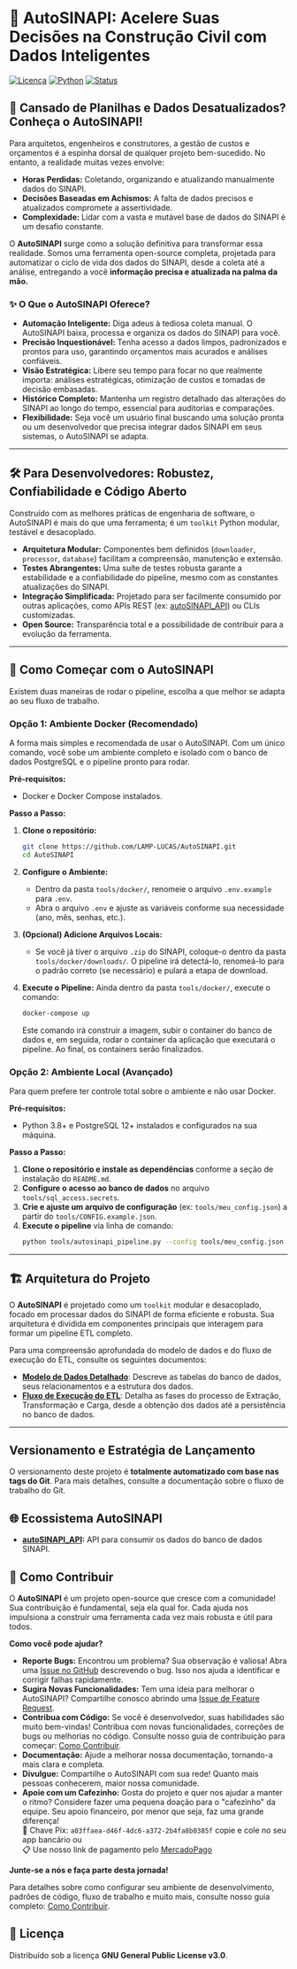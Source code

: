 # 🚀 AutoSINAPI: Acelere Suas Decisões na Construção Civil com Dados Inteligentes

[![Licença](https://img.shields.io/badge/licen%C3%A7a-GPLv3-blue.svg)](https://www.gnu.org/licenses/gpl-3.0)
[![Python](https://img.shields.io/badge/python-3.8+-blue.svg)](https://www.python.org/downloads/)
[![Status](https://img.shields.io/badge/status-alpha-orange.svg)](https://github.com/LAMP-LUCAS/AutoSINAPI/releases)

## 🚧 Cansado de Planilhas e Dados Desatualizados? Conheça o AutoSINAPI!

Para arquitetos, engenheiros e construtores, a gestão de custos e orçamentos é a espinha dorsal de qualquer projeto bem-sucedido. No entanto, a realidade muitas vezes envolve: 

*   **Horas Perdidas:** Coletando, organizando e atualizando manualmente dados do SINAPI.
*   **Decisões Baseadas em Achismos:** A falta de dados precisos e atualizados compromete a assertividade.
*   **Complexidade:** Lidar com a vasta e mutável base de dados do SINAPI é um desafio constante.

O **AutoSINAPI** surge como a solução definitiva para transformar essa realidade. Somos uma ferramenta open-source completa, projetada para automatizar o ciclo de vida dos dados do SINAPI, desde a coleta até a análise, entregando a você **informação precisa e atualizada na palma da mão.**

### ✨ O Que o AutoSINAPI Oferece?

*   **Automação Inteligente:** Diga adeus à tediosa coleta manual. O AutoSINAPI baixa, processa e organiza os dados do SINAPI para você.
*   **Precisão Inquestionável:** Tenha acesso a dados limpos, padronizados e prontos para uso, garantindo orçamentos mais acurados e análises confiáveis.
*   **Visão Estratégica:** Libere seu tempo para focar no que realmente importa: análises estratégicas, otimização de custos e tomadas de decisão embasadas.
*   **Histórico Completo:** Mantenha um registro detalhado das alterações do SINAPI ao longo do tempo, essencial para auditorias e comparações.
*   **Flexibilidade:** Seja você um usuário final buscando uma solução pronta ou um desenvolvedor que precisa integrar dados SINAPI em seus sistemas, o AutoSINAPI se adapta.

---

## 🛠️ Para Desenvolvedores: Robustez, Confiabilidade e Código Aberto

Construído com as melhores práticas de engenharia de software, o AutoSINAPI é mais do que uma ferramenta; é um `toolkit` Python modular, testável e desacoplado.

*   **Arquitetura Modular:** Componentes bem definidos (`downloader`, `processor`, `database`) facilitam a compreensão, manutenção e extensão.
*   **Testes Abrangentes:** Uma suíte de testes robusta garante a estabilidade e a confiabilidade do pipeline, mesmo com as constantes atualizações do SINAPI.
*   **Integração Simplificada:** Projetado para ser facilmente consumido por outras aplicações, como APIs REST (ex: [autoSINAPI_API](https://github.com/LAMP-LUCAS/autoSINAPI_API)) ou CLIs customizadas.
*   **Open Source:** Transparência total e a possibilidade de contribuir para a evolução da ferramenta.

---

## 🚀 Como Começar com o AutoSINAPI

Existem duas maneiras de rodar o pipeline, escolha a que melhor se adapta ao seu fluxo de trabalho.

### Opção 1: Ambiente Docker (Recomendado)

A forma mais simples e recomendada de usar o AutoSINAPI. Com um único comando, você sobe um ambiente completo e isolado com o banco de dados PostgreSQL e o pipeline pronto para rodar.

**Pré-requisitos:**
-   Docker e Docker Compose instalados.

**Passo a Passo:**

1.  **Clone o repositório:**
    ```bash
    git clone https://github.com/LAMP-LUCAS/AutoSINAPI.git
    cd AutoSINAPI
    ```

2.  **Configure o Ambiente:**
    -   Dentro da pasta `tools/docker/`, renomeie o arquivo `.env.example` para `.env`.
    -   Abra o arquivo `.env` e ajuste as variáveis conforme sua necessidade (ano, mês, senhas, etc.).

3.  **(Opcional) Adicione Arquivos Locais:**
    -   Se você já tiver o arquivo `.zip` do SINAPI, coloque-o dentro da pasta `tools/docker/downloads/`. O pipeline irá detectá-lo, renomeá-lo para o padrão correto (se necessário) e pulará a etapa de download.

4.  **Execute o Pipeline:**
    Ainda dentro da pasta `tools/docker/`, execute o comando:
    ```bash
    docker-compose up
    ```
    Este comando irá construir a imagem, subir o container do banco de dados e, em seguida, rodar o container da aplicação que executará o pipeline. Ao final, os containers serão finalizados.

### Opção 2: Ambiente Local (Avançado)

Para quem prefere ter controle total sobre o ambiente e não usar Docker.

**Pré-requisitos:**
-   Python 3.8+ e PostgreSQL 12+ instalados e configurados na sua máquina.

**Passo a Passo:**

1.  **Clone o repositório e instale as dependências** conforme a seção de instalação do `README.md`.
2.  **Configure o acesso ao banco de dados** no arquivo `tools/sql_access.secrets`.
3.  **Crie e ajuste um arquivo de configuração** (ex: `tools/meu_config.json`) a partir do `tools/CONFIG.example.json`.
4.  **Execute o pipeline** via linha de comando:
    ```bash
    python tools/autosinapi_pipeline.py --config tools/meu_config.json
    ```

---

## 🏗️ Arquitetura do Projeto

O **AutoSINAPI** é projetado como um `toolkit` modular e desacoplado, focado em processar dados do SINAPI de forma eficiente e robusta. Sua arquitetura é dividida em componentes principais que interagem para formar um pipeline ETL completo.

Para uma compreensão aprofundada do modelo de dados e do fluxo de execução do ETL, consulte os seguintes documentos:

*   **[Modelo de Dados Detalhado](docs/DataModel.md)**: Descreve as tabelas do banco de dados, seus relacionamentos e a estrutura dos dados.
*   **[Fluxo de Execução do ETL](docs/DataModel.md#3-processo-de-etl-fluxo-de-execucao-detalhado)**: Detalha as fases do processo de Extração, Transformação e Carga, desde a obtenção dos dados até a persistência no banco de dados.

---

## Versionamento e Estratégia de Lançamento

O versionamento deste projeto é **totalmente automatizado com base nas tags do Git**. Para mais detalhes, consulte a documentação sobre o fluxo de trabalho do Git.

## 🌐 Ecossistema AutoSINAPI

-   **[autoSINAPI_API](https://github.com/LAMP-LUCAS/autoSINAPI_API):** API para consumir os dados do banco de dados SINAPI.

## 🤝 Como Contribuir

O **AutoSINAPI** é um projeto open-source que cresce com a comunidade! Sua contribuição é fundamental, seja ela qual for. Cada ajuda nos impulsiona a construir uma ferramenta cada vez mais robusta e útil para todos.

**Como você pode ajudar?**

*   **Reporte Bugs:** Encontrou um problema? Sua observação é valiosa! Abra uma [Issue no GitHub](https://github.com/LAMP-LUCAS/AutoSINAPI/issues) descrevendo o bug. Isso nos ajuda a identificar e corrigir falhas rapidamente.
*   **Sugira Novas Funcionalidades:** Tem uma ideia para melhorar o AutoSINAPI? Compartilhe conosco abrindo uma [Issue de Feature Request](https://github.com/LAMP-LUCAS/AutoSINAPI/issues).
*   **Contribua com Código:** Se você é desenvolvedor, suas habilidades são muito bem-vindas! Contribua com novas funcionalidades, correções de bugs ou melhorias no código. Consulte nosso guia de contribuição para começar: [Como Contribuir](docs/CONTRIBUTING.md).
*   **Documentação:** Ajude a melhorar nossa documentação, tornando-a mais clara e completa.
*   **Divulgue:** Compartilhe o AutoSINAPI com sua rede! Quanto mais pessoas conhecerem, maior nossa comunidade.
*   **Apoie com um Cafezinho:** Gosta do projeto e quer nos ajudar a manter o ritmo? Considere fazer uma pequena doação para o "cafezinho" da equipe. Seu apoio financeiro, por menor que seja, faz uma grande diferença!  
🔑 Chave Pix: `a03ffaea-d46f-4dc6-a372-2b4fa8b0385f` copie e cole no seu app bancário ou \
📋 Use nosso link de pagamento pelo [MercadoPago](link.mercadopago.com.br/autosinapi)

**Junte-se a nós e faça parte desta jornada!**

Para detalhes sobre como configurar seu ambiente de desenvolvimento, padrões de código, fluxo de trabalho e muito mais, consulte nosso guia completo: [Como Contribuir](docs/CONTRIBUTING.md).

## 📝 Licença

Distribuído sob a licença **GNU General Public License v3.0**.

